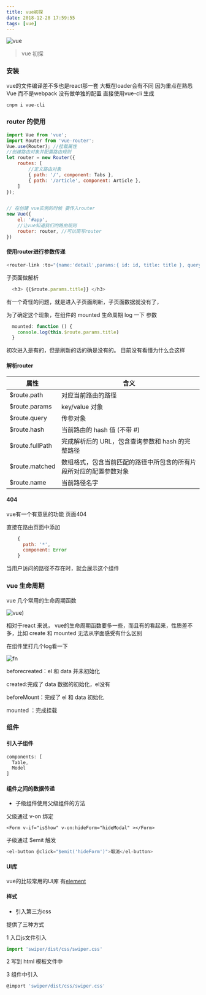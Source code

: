 ```yaml
---
title: vue初探
date: 2018-12-28 17:59:55
tags: [vue]
---
```


![vue](https://user-gold-cdn.xitu.io/2018/12/28/167f487da679727d?w=1060&h=392&f=png&s=62416)

> vue 初探

<!-- More -->

### 安装

vue的文件编译差不多也是react那一套 大概在loader会有不同 因为重点在熟悉Vue 而不是webpack 没有做单独的配置 直接使用vue-cli 生成

```js
cnpm i vue-cli 
```

### router 的使用

```js
import Vue from 'vue';
import Router from 'vue-router';
Vue.use(Router); //挂载属性
//创建路由对象并配置路由规则
let router = new Router({
    routes: [
        //定义路由对象
        { path: '/', component: Tabs },
        { path: '/article', component: Article },
    ]
});


// 在创建 vue实例的时候 要传入router
new Vue({
    el: '#app',
    //让vue知道我们的路由规则
    router: router, //可以简写router
})
```

#### 使用router进行参数传递

```js
<router-link :to="{name:'detail',params:{ id: id, title: title }, query :{author}}">detail</router-link>
```

子页面做解析

```js
  <h3> {{$route.params.title}} </h3>
```

有一个奇怪的问题，就是进入子页面刷新，子页面数据就没有了，

为了确定这个现象，在组件的 mounted 生命周期 log 一下 参数

```js
  mounted: function () {
    console.log(this.$route.params.title)
  } 
```

初次进入是有的，但是刷新的话的确是没有的。 目前没有看懂为什么会这样

#### 解析router

| 属性 | 含义 |
| ----------------- | ----------------- |
| $route.path | 对应当前路由的路径 |
| $route.params | key/value 对象 |
| $route.query | 传参对象 |
| $route.hash | 当前路由的 hash 值 (不带 #) |
| $route.fullPath | 完成解析后的 URL，包含查询参数和 hash 的完整路径 |
| $route.matched | 数组格式，包含当前匹配的路径中所包含的所有片段所对应的配置参数对象  |
| $route.name | 当前路径名字 |

#### 404

vue有一个有意思的功能 页面404

直接在路由页面中添加

```js
    {
      path: '*',
      component: Error
    }
```

当用户访问的路径不存在时，就会展示这个组件


### vue 生命周期

vue 几个常用的生命周期函数

![vue](https://user-gold-cdn.xitu.io/2018/12/28/167f48987e3b7b2a?w=516&h=758&f=png&s=86242))

相对于react 来说， vue的生命周期函数要多一些，而且有的看起来，性质差不多，比如 create 和 mounted 无法从字面感受有什么区别

在组件里打几个log看一下

![fn](https://user-gold-cdn.xitu.io/2018/12/28/167f49d880b7e2da?w=716&h=614&f=png&s=91842)


beforecreated：el 和 data 并未初始化 

created:完成了 data 数据的初始化，el没有

beforeMount：完成了 el 和 data 初始化 

mounted ：完成挂载


### 组件

#### 引入子组件

```js
components: [
  Table,
  Model
]
```

#### 组件之间的数据传递

* 子级组件使用父级组件的方法

父级通过 v-on 绑定

```
<Form v-if="isShow" v-on:hideForm="hideModal" ></Form>
```

子级通过 $emit 触发

```js
<el-button @click="$emit('hideForm')">取消</el-button>
```

#### UI库

vue的比较常用的UI库 有[element](http://element-cn.eleme.io/#/zh-CN)  

#### 样式

* 引入第三方css

提供了三种方式

1 入口js文件引入

```js
import 'swiper/dist/css/swiper.css'
```

2 写到 html 模板文件中

3 组件中引入

```js
@import 'swiper/dist/css/swiper.css'
```

